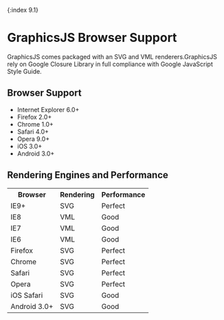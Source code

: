 {:index 9.1}
# GraphicsJS Browser Support

GraphicsJS comes packaged with an SVG and VML renderers.GraphicsJS rely on Google Closure Library in full compliance with Google JavaScript Style Guide. 

## Browser Support

* Internet Explorer 6.0+
* Firefox 2.0+
* Chrome 1.0+
* Safari 4.0+
* Opera 9.0+
* iOS 3.0+
* Android 3.0+

## Rendering Engines and Performance

<table>
<tbody>
<tr><th>Browser</th><th>Rendering</th><th>Performance</th></tr>
<tr><td>IE9+</td><td>SVG</td><td>Perfect</td></tr>
<tr><td>IE8</td><td>VML</td><td>Good</td></tr>
<tr><td>IE7</td><td>VML</td><td>Good</td></tr>
<tr><td>IE6</td><td>VML</td><td>Good</td></tr>
<tr><td>Firefox</td><td>SVG</td><td>Perfect</td></tr>
<tr><td>Chrome</td><td>SVG</td><td>Perfect</td></tr>
<tr><td>Safari</td><td>SVG</td><td>Perfect</td></tr>
<tr><td>Opera</td><td>SVG</td><td>Perfect</td></tr>
<tr><td>iOS Safari</td><td>SVG</td><td>Good</td></tr>
<tr><td>Android 3.0+</td><td>SVG</td><td>Good</td></tr>
</tbody>
</table>